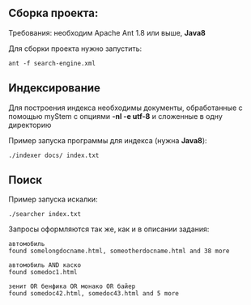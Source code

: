 ## Сборка проекта:

Требования: необходим Apache Ant 1.8 или выше, **Java8**

Для сборки проекта нужно запустить: 

	ant -f search-engine.xml

## Индексирование

Для построения индекса необходимы документы, обработанные с помощью myStem с опциями **-nl -e utf-8** и сложенные в одну директорию

Пример запуска программы для индекса (нужна **Java8**):

	./indexer docs/ index.txt

## Поиск

Пример запуска искалки:

	./searcher index.txt

Запросы оформляются так же, как и в описании задания:

	автомобиль
    found somelongdocname.html, someotherdocname.html and 38 more

	автомобиль AND каско
    found somedoc1.html

	зенит OR бенфика OR монако OR байер
    found somedoc42.html, somedoc43.html and 5 more
